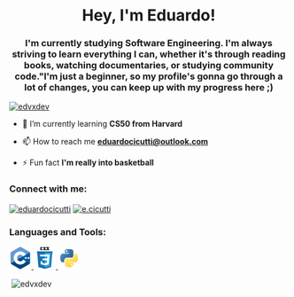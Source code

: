 <h1 align="center">Hey, I'm Eduardo!</h1>
<h3 align="center">I'm currently studying Software Engineering. I'm always striving to learn everything I can, whether it's through reading books, watching documentaries, or studying community code."I'm just a beginner, so my profile's gonna go through a lot of changes, you can keep up with my progress here ;)</h3>

<p align="left"> <a href="https://github.com/ryo-ma/github-profile-trophy"><img src="https://github-profile-trophy.vercel.app/?username=edvxdev" alt="edvxdev" /></a> </p>

- 🌱 I’m currently learning **CS50 from Harvard**

- 📫 How to reach me **eduardocicutti@outlook.com**

- ⚡ Fun fact **I'm really into basketball**

<h3 align="left">Connect with me:</h3>
<p align="left">
<a href="https://linkedin.com/in/eduardocicutti" target="blank"><img align="center" src="https://raw.githubusercontent.com/rahuldkjain/github-profile-readme-generator/master/src/images/icons/Social/linked-in-alt.svg" alt="eduardocicutti" height="30" width="40" /></a>
<a href="https://instagram.com/e.cicutti" target="blank"><img align="center" src="https://raw.githubusercontent.com/rahuldkjain/github-profile-readme-generator/master/src/images/icons/Social/instagram.svg" alt="e.cicutti" height="30" width="40" /></a>
</p>

<h3 align="left">Languages and Tools:</h3>
<p align="left"> <a href="https://www.w3schools.com/cpp/" target="_blank" rel="noreferrer"> <img src="https://raw.githubusercontent.com/devicons/devicon/master/icons/cplusplus/cplusplus-original.svg" alt="cplusplus" width="40" height="40"/> </a> <a href="https://www.w3schools.com/css/" target="_blank" rel="noreferrer"> <img src="https://raw.githubusercontent.com/devicons/devicon/master/icons/css3/css3-original-wordmark.svg" alt="css3" width="40" height="40"/> </a> <a href="https://www.python.org" target="_blank" rel="noreferrer"> <img src="https://raw.githubusercontent.com/devicons/devicon/master/icons/python/python-original.svg" alt="python" width="40" height="40"/> </a> </p>

<p>&nbsp;<img align="center" src="https://github-readme-stats.vercel.app/api?username=edvxdev&show_icons=true&locale=en" alt="edvxdev" /></p>

